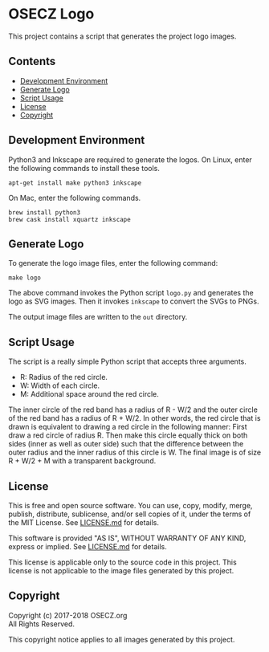 OSECZ Logo
==========
This project contains a script that generates the project logo images.


Contents
--------
* [Development Environment](#development-environment)
* [Generate Logo](#generator-logo)
* [Script Usage](#script-usage)
* [License](#license)
* [Copyright](#copyright)


Development Environment
-----------------------
Python3 and Inkscape are required to generate the logos. On Linux, enter
the following commands to install these tools.

    apt-get install make python3 inkscape

On Mac, enter the following commands.

    brew install python3
    brew cask install xquartz inkscape


Generate Logo
-------------
To generate the logo image files, enter the following command:

    make logo

The above command invokes the Python script `logo.py` and generates the
logo as SVG images. Then it invokes `inkscape` to convert the SVGs to
PNGs.

The output image files are written to the `out` directory.


Script Usage
------------
The script is a really simple Python script that accepts three arguments.

  - R: Radius of the red circle.
  - W: Width of each circle.
  - M: Additional space around the red circle.

The inner circle of the red band has a radius of R - W/2 and the outer
circle of the red band has a radius of R + W/2. In other words, the red
circle that is drawn is equivalent to drawing a red circle in the
following manner: First draw a red circle of radius R. Then make this
circle equally thick on both sides (inner as well as outer side) such
that the difference between the outer radius and the inner radius of
this circle is W. The final image is of size R + W/2 + M with a
transparent background.


License
-------
This is free and open source software. You can use, copy, modify,
merge, publish, distribute, sublicense, and/or sell copies of it,
under the terms of the MIT License. See [LICENSE.md][L] for details.

This software is provided "AS IS", WITHOUT WARRANTY OF ANY KIND,
express or implied. See [LICENSE.md][L] for details.

This license is applicable only to the source code in this project.
This license is not applicable to the image files generated by this
project.

[L]: LICENSE.md


Copyright
---------
Copyright (c) 2017-2018 OSECZ.org  
All Rights Reserved.

This copyright notice applies to all images generated by this project.
